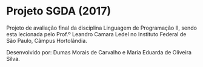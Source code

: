 # Projeto SGDA (2017)
Projeto de avaliação final da disciplina Linguagem de Programação II, sendo esta lecionada pelo Prof.º Leandro Camara Ledel no Instituto Federal de São Paulo, Câmpus Hortolândia.

Desenvolvido por: Dumas Morais de Carvalho e Maria Eduarda de Oliveira Silva.

